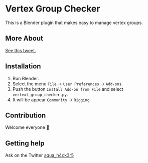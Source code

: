 # Vertex Group Checker

This is a Blender plugin that makes easy to manage vertex groups.

## More About

[See this tweet.](https://twitter.com/tukimi_negitoro/status/1107396869175414784)

## Installation

1. Run Blender.
2. Select the menu `File` -> `User Preferences` -> `Add-ons`.
3. Push the button `Install Add-on from File` and select `vertext_group_checker.py`.
4. It will be appear `Community` -> `Rigging`.

## Contribution

Welcome everyone :star2:

## Getting help

Ask on the Twitter [aqua_h4ck3r5](https://twitter.com/aqua_h4ck3r5)
